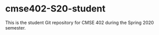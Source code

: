 # cmse402-S20-student
This is the student Git repository for CMSE 402 during the Spring 2020 semester.
